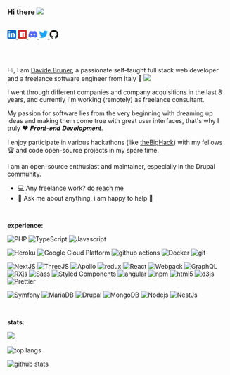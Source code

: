 ### Hi there <img src="https://media.giphy.com/media/hvRJCLFzcasrR4ia7z/giphy.gif" width="25px">

<!--
**DavideBruner/DavideBruner** is a ✨ _special_ ✨ repository because its `README.md` (this file) appears on your GitHub profile.

Here are some ideas to get you started:

- 🔭 I’m currently working on ...
- 🌱 I’m currently learning ...
- 👯 I’m looking to collaborate on ...
- 🤔 I’m looking for help with ...
- 💬 Ask me about ...
- 📫 How to reach me: ...
- 😄 Pronouns: ...
- ⚡ Fun fact: ...

Not there yet :P

if you like what i do, maybe consider buying me a coffee/tea 👉👈

<a href="https://www.buymeacoffee.com/abhisheknaiidu" target="_blank">
  <img src="https://cdn.buymeacoffee.com/buttons/v2/default-red.png" alt="Buy Me A Coffee" width="150" >
</a>

<p>
  <a href="https://github.com/thmsgbrt" target="_blank">
    <img alt="Github" src="https://img.shields.io/badge/GitHub-%2312100E.svg?&style=for-the-badge&logo=Github&logoColor=white" />
  </a>
  <a href="https://twitter.com/Guibz16" target="_blank">
    <img alt="Twitter" src="https://img.shields.io/badge/twitter-%231DA1F2.svg?&style=for-the-badge&logo=twitter&logoColor=white" />
  </a>
  <a href="https://www.linkedin.com/in/thomas-guibert" target="_blank">
    <img alt="LinkedIn" src="https://img.shields.io/badge/linkedin-%230077B5.svg?&style=for-the-badge&logo=linkedin&logoColor=white" />
  </a>
  <a href="https://medium.com/@th.guibert" target="_blank">
    <img alt="Medium" src="https://img.shields.io/badge/medium-%2312100E.svg?&style=for-the-badge&logo=medium&logoColor=white" />
  </a>
</p>

-->
<p align="left" style="padding: 15px 0">
  <a align="left" href="https://www.linkedin.com/in/DavideBruner">
    <img alt="LinkedIn" title="LinkedIn" height="20" width="20" src="assets/linkedin.svg">
  </a>
  <a align="left" href="https://www.npmjs.com/~DavideBruner">
    <img alt="npm" title="npm" height="20" width="20" src="assets/npm.svg">
  </a>
  <a align="left" href="https://discord.gg/DavideBruner">
    <img alt="Discord" title="Discord" height="20" width="20" src="assets/discord.svg">
  </a>
  <a align="left" href="https://twitter.com/DavideBruner">
    <img alt="Twitter" title="Twitter" height="20" width="20" src="assets/twitter.svg">
  </a>
  <a align="left" href="https://github.com/DavideBruner">
    <img alt="GitHub" title="GitHub" height="20" width="20" src="assets/github.svg">
  </a>
</p>

<br />

Hi, I am [Davide Bruner](https://dbruner.me/), a passionate self-taught full stack web developer and a freelance software engineer from Italy 🍕 
<img height="20" src="https://c.tenor.com/FoCsxk0SP2UAAAAC/italian-hand-italian-hands.gif">

I went through different companies and company acquisitions in the last 8 years, and currently I'm working (remotely) as freelance consultant.

My passion for software lies from the very beginning with dreaming up ideas and making them come true with great user interfaces, that's why I truly ❤️ 𝑭𝒓𝒐𝒏𝒕-𝒆𝒏𝒅 𝑫𝒆𝒗𝒆𝒍𝒐𝒑𝒎𝒆𝒏𝒕.

I enjoy participate in various hackathons (like [theBigHack](https://2021.thebighack.makerfairerome.eu/it/)) with my fellows 🏆 and code open-source projects in my spare time.

I am an open-source enthusiast and maintainer, especially in the Drupal community.
          
- 💻  Any freelance work? do [reach me](mailto:davidebruner@hotmail.it)
- 💬  Ask me about anything, i am happy to help 🙂

<br />

**experience:**  

<p>
  <img alt="PHP" src="https://img.shields.io/badge/PHP-777BB4?style=flat-square&logo=php&logoColor=white" />
  <img alt="TypeScript" src="https://img.shields.io/badge/-TypeScript-007ACC?style=flat-square&logo=typescript&logoColor=white" />
  <img alt="Javascript" src="https://img.shields.io/badge/JavaScript-F7DF1E?style=flat-square&logo=javascript&logoColor=white" />
</p>

<p>
  <img alt="Heroku" src="https://img.shields.io/badge/-Heroku-430098?style=flat-square&logo=heroku&logoColor=white" />
  <img alt="Google Cloud Platform" src="https://img.shields.io/badge/-Google_Cloud_Platform-1a73e8?style=flat-square&logo=google-cloud&logoColor=white" />
  <img alt="github actions" src="https://img.shields.io/badge/-Github_Actions-2088FF?style=flat-square&logo=github-actions&logoColor=white" />
  <img alt="Docker" src="https://img.shields.io/badge/-Docker-46a2f1?style=flat-square&logo=docker&logoColor=white" />
  <img alt="git" src="https://img.shields.io/badge/-Git-F05032?style=flat-square&logo=git&logoColor=white" />
</p> 

<p>
  <img alt="NextJS" src="https://img.shields.io/badge/Next-black?style=flat-square&logo=next.js&logoColor=white" />
  <img alt="ThreeJS" src="https://img.shields.io/badge/threejs-black?style=flat-square&logo=three.js&logoColor=white" />
<img alt="Apollo" src="https://img.shields.io/badge/-Apollo%20GraphQL-311C87?style=flat-square&logo=apollo-graphql&logoColor=white" />
<img alt="redux" src="https://img.shields.io/badge/-Redux-764ABC?style=flat-square&logo=redux&logoColor=white" />
<img alt="React" src="https://img.shields.io/badge/-React-45b8d8?style=flat-square&logo=react&logoColor=white" />
  <img alt="Webpack" src="https://img.shields.io/badge/-Webpack-8DD6F9?style=flat-square&logo=webpack&logoColor=white" /> 
<img alt="GraphQL" src="https://img.shields.io/badge/-GraphQL-E10098?style=flat-square&logo=graphql&logoColor=white" />
<img alt="RXjs" src="https://img.shields.io/badge/rxjs-%23B7178C.svg?style=flat-square&logo=reactivex&logoColor=white" />
  <img alt="Sass" src="https://img.shields.io/badge/-Sass-CC6699?style=flat-square&logo=sass&logoColor=white" />
  <img alt="Styled Components" src="https://img.shields.io/badge/-Styled_Components-db7092?style=flat-square&logo=styled-components&logoColor=white" />
  <img alt="angular" src="https://img.shields.io/badge/-Angular-DD0031?style=flat-square&logo=angular&logoColor=white" />
  <img alt="npm" src="https://img.shields.io/badge/-NPM-CB3837?style=flat-square&logo=npm&logoColor=white" />
  <img alt="html5" src="https://img.shields.io/badge/-HTML5-E34F26?style=flat-square&logo=html5&logoColor=white" />
  <img alt="d3js" src="https://img.shields.io/badge/-D3.js-F9A03C?style=flat-square&logo=d3.js&logoColor=white" />
  <img alt="Prettier" src="https://img.shields.io/badge/-Prettier-F7B93E?style=flat-square&logo=prettier&logoColor=white" />
</p>

<p>
  <img alt="Symfony" src="https://img.shields.io/badge/symfony-%23000000.svg?style=flat-square&logo=symfony&logoColor=white" />
  <img alt="MariaDB" src="https://img.shields.io/badge/MariaDB-003545?style=flat-square&logo=mariadb&logoColor=white" />
  <img alt="Drupal" src="https://img.shields.io/badge/-Drupal-007ACF?style=flat-square&logo=drupal&logoColor=white" />
  <img alt="MongoDB" src="https://img.shields.io/badge/-MongoDB-13aa52?style=flat-square&logo=mongodb&logoColor=white" />
  <img alt="Nodejs" src="https://img.shields.io/badge/-Nodejs-43853d?style=flat-square&logo=Node.js&logoColor=white" />
  <img alt="NestJs" src="https://img.shields.io/badge/-NestJs-ea2845?style=flat-square&logo=nestjs&logoColor=white" />
</p>

<br />

**stats:**  

![](https://visitor-badge.glitch.me/badge?page_id=DavideBruner.DavideBruner)

![top langs](https://github-readme-stats.vercel.app/api/top-langs/?username=DavideBruner&layout=compact)

![github stats](https://github-readme-stats.vercel.app/api?username=DavideBruner&show_icons=true&theme=default)
